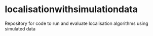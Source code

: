 # localisationwithsimulationdata
Repository for code to run and evaluate localisation algorithms using simulated data

